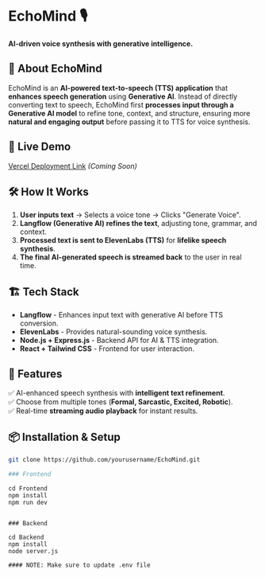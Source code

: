 # EchoMind 🎙️  

**AI-driven voice synthesis with generative intelligence.**  

## 🚀 About EchoMind  
EchoMind is an **AI-powered text-to-speech (TTS) application** that **enhances speech generation** using **Generative AI**. Instead of directly converting text to speech, EchoMind first **processes input through a Generative AI model** to refine tone, context, and structure, ensuring more **natural and engaging output** before passing it to TTS for voice synthesis.  

## 🔗 Live Demo  
[Vercel Deployment Link](#) _(Coming Soon)_  

## 🛠️ How It Works  
1. **User inputs text** → Selects a voice tone → Clicks "Generate Voice".  
2. **Langflow (Generative AI) refines the text**, adjusting tone, grammar, and context.  
3. **Processed text is sent to ElevenLabs (TTS)** for **lifelike speech synthesis**.  
4. **The final AI-generated speech is streamed back** to the user in real time.  

## 🏗️ Tech Stack  
- **Langflow** - Enhances input text with generative AI before TTS conversion.  
- **ElevenLabs** - Provides natural-sounding voice synthesis.  
- **Node.js + Express.js** - Backend API for AI & TTS integration.  
- **React + Tailwind CSS** - Frontend for user interaction.  

## 📜 Features  
✅ AI-enhanced speech synthesis with **intelligent text refinement**.  
✅ Choose from multiple tones (**Formal, Sarcastic, Excited, Robotic**).  
✅ Real-time **streaming audio playback** for instant results.  

## 📦 Installation & Setup  
```sh
git clone https://github.com/yourusername/EchoMind.git

### Frontend
``` 
    cd Frontend
    npm install
    npm run dev
```

### Backend
``` 
    cd Backend
    npm install
    node server.js
```
#### NOTE: Make sure to update .env file 
